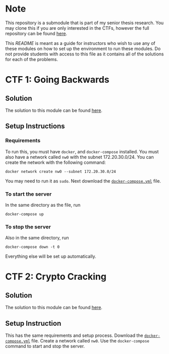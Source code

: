 # Note
This repository is a submodule that is part of my senior thesis research. You may clone this if you are only interested in the CTFs, however the full repository can be found [here](https://github.com/brendonky18/Honors-Thesis).

This *README* is meant as a guide for instructors who wish to use any of these modules on how to set up the environment to run these modules. Do not provide students with access to this file as it contains all of the solutions for each of the problems. 

# CTF 1: Going Backwards
## Solution
The solution to this module can be found [here](going-backwards/writeup.md).

## Setup Instructions
### Requirements
To run this, you must have `docker`, and `docker-compose` installed. You must also have a network called `nw0` with the subnet 172.20.30.0/24. 
You can create the network with the following command:

    docker network create nw0 --subnet 172.20.30.0/24

You may need to run it as `sudo`. Next download the [`docker-compose.yml`](going-backwards/docker-compose.yml) file. 

### **To start the server**

In the same directory as the file, run

    docker-compose up

### **To stop the server**

Also in the same directory, run

    docker-compose down -t 0

Everything else will be set up automatically.

# CTF 2: Crypto Cracking
## Solution
The solution to this module can be found [here](crypt-cracking/writeup.md).

## Setup Instruction
This has the same requirements and setup process. Download the [`docker-compose.yml`](going-backwards/docker-compose.yml) file. Create a network called `nw0`. Use the `docker-compose` command to start and stop the server.

